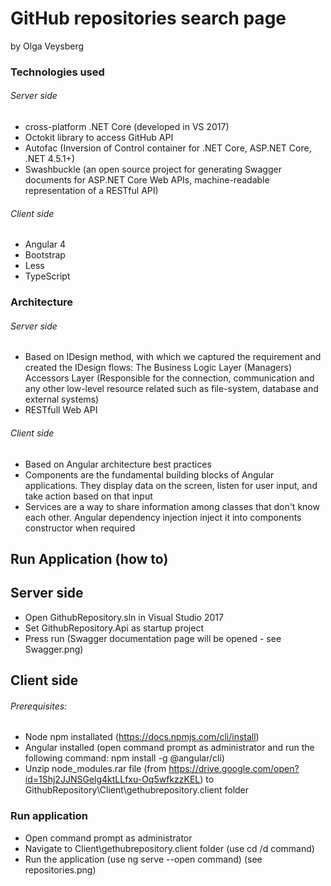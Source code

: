 # GitHub repositories search page
 by Olga Veysberg

### Technologies used
###### Server side
- cross-platform .NET Core (developed in VS 2017)
- Octokit library to access GitHub API
- Autofac (Inversion of Control container for .NET Core, ASP.NET Core, .NET 4.5.1+)
- Swashbuckle (an open source project for generating Swagger documents for ASP.NET Core Web APIs, machine-readable representation of a RESTful API)

###### Client side
- Angular 4
- Bootstrap
- Less
- TypeScript

### Architecture
###### Server side
- Based on IDesign method, with which we captured the requirement and created the IDesign flows: 
  The Business Logic Layer (Managers)
  Accessors Layer (Responsible for the connection, communication and any other low-level resource related such as file-system, database and external systems)
- RESTfull Web API

 ###### Client side
- Based on Angular architecture best practices
- Components are the fundamental building blocks of Angular applications. They display data on the screen, listen for user input, and take action based on that input
- Services are a way to share information among classes that don't know each other. Angular dependency injection inject it into components constructor when required

## Run Application (how to)
## Server side
- Open GithubRepository.sln in Visual Studio 2017
- Set GithubRepository.Api as startup project
- Press run (Swagger documentation page will be opened - see Swagger.png)

## Client side
###### Prerequisites:
- Node npm installated (https://docs.npmjs.com/cli/install)
- Angular installed (open command prompt as administrator and run the following command:  npm install -g @angular/cli)
- Unzip node_modules.rar file (from https://drive.google.com/open?id=1Shj2JJNSGelg4ktLLfxu-Oq5wfkzzKEL) to GithubRepository\Client\gethubrepository.client folder
### Run application
- Open command prompt as administrator
- Navigate to Client\gethubrepository.client folder (use cd /d command)
- Run the application (use ng serve --open command) (see repositories.png)



  


